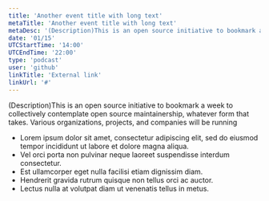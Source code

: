 ```yaml
---
title: 'Another event title with long text'
metaTitle: 'Another event title with long text'
metaDesc: '(Description)This is an open source initiative to bookmark a week to collectively contemplate open source maintainership, whatever form that takes. Various organizations, projects, and companies will be running'
date: '01/15'
UTCStartTime: '14:00'
UTCEndTime: '22:00'
type: 'podcast'
user: 'github'
linkTitle: 'External link'
linkUrl: '#'
---
```


(Description)This is an open source initiative to bookmark a week to collectively contemplate open source maintainership, whatever form that takes. Various organizations, projects, and companies will be running

- Lorem ipsum dolor sit amet, consectetur adipiscing elit, sed do eiusmod tempor incididunt ut labore et dolore magna aliqua.
- Vel orci porta non pulvinar neque laoreet suspendisse interdum consectetur.
- Est ullamcorper eget nulla facilisi etiam dignissim diam.
- Hendrerit gravida rutrum quisque non tellus orci ac auctor.
- Lectus nulla at volutpat diam ut venenatis tellus in metus.
